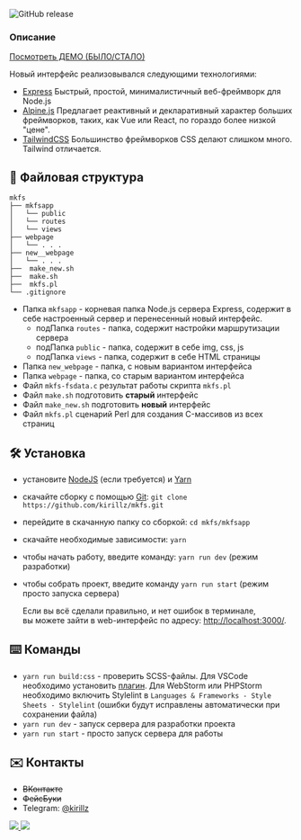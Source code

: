 ![GitHub release](https://img.shields.io/github/release/kirillz/mkfs.svg)

###  Описание  


[Посмотреть ДЕМО (БЫЛО/СТАЛО)](https://kirillz.github.io/mkfs)  


Новый интерфейс реализовывался следующими технологиями: 

-  [Express](https://expressjs.com/) Быстрый, простой, минималистичный веб-фреймворк для Node.js  
-  [Alpine.js](https://github.com/alpinejs/alpine) Предлагает реактивный и декларативный характер больших фреймворков, таких, как Vue или React, по гораздо более низкой "цене".  
-  [TailwindCSS](https://tailwindcss.com/) Большинство фреймворков CSS делают слишком много. Tailwind отличается.  


## :open_file_folder: Файловая структура  

```
mkfs
├── mkfsapp
│   └── public
│   └── routes
│   └── views
├── webpage
│   └── . . .
├── new__webpage
│   └── . . .
├──  make_new.sh
├──  make.sh
├──  mkfs.pl
└── .gitignore
```
- Папка `mkfsapp` - корневая папка Node.js сервера Express, содержит в себе настроенный сервер и перенесенный новый интерфейс.
  - подПапка `routes` - папка, содержит настройки маршрутизации сервера
  - подПапка `public` - папка, содержит в себе img, css, js
  - подПапка `views` - папка, содержит в себе HTML страницы
- Папка `new_webpage` - папка, с новым вариантом интерфейса
- Папка `webpage` - папка, со старым вариантом интерфейса
- Файл `mkfs-fsdata.c` результат работы скрипта `mkfs.pl`
- Файл `make.sh` подготовить **старый** интерфейс
- Файл `make_new.sh` подготовить **новый** интерфейс
- Файл `mkfs.pl` сценарий Perl для создания C-массивов из всех страниц  

## :hammer_and_wrench: Установка
* установите [NodeJS](https://nodejs.org/en/) (если требуется) и [Yarn](https://yarnpkg.com/en/docs/install)  
* скачайте сборку с помощью [Git](https://git-scm.com/downloads): ```git clone https://github.com/kirillz/mkfs.git```  
* перейдите в скачанную папку со сборкой: ```cd mkfs/mkfsapp```  
* скачайте необходимые зависимости: ```yarn```
* чтобы начать работу, введите команду: ```yarn run dev``` (режим разработки)
* чтобы собрать проект, введите команду ```yarn run start``` (режим просто запуска сервера)  


  Если вы всё сделали правильно, и нет ошибок в терминале,  
  вы можете зайти в web-интерфейс по адресу: [http://localhost:3000/](http://localhost:3000/).


## :keyboard: Команды
* ```yarn run build:css``` - проверить SCSS-файлы. Для VSCode необходимо установить [плагин](https://marketplace.visualstudio.com/items?itemName=shinnn.stylelint). Для WebStorm
или PHPStorm необходимо включить Stylelint в ```Languages & Frameworks - Style Sheets - Stylelint``` (ошибки будут исправлены автоматически при сохранении файла)
* ```yarn run dev``` - запуск сервера для разработки проекта  
* ```yarn run start``` - просто запуск сервера для работы  

## :envelope: Контакты
* ~~ВКонтакте~~
* ~~ФейсБуки~~
* Telegram: [@kirillz](https://t.me/kirillz)  
<a href="https://paypal.me/kirillza/">
<img src="https://img.shields.io/badge/%D0%94%D0%BE%D0%BD%D0%B0%D1%82%20%D0%BD%D0%B0-PayPal-informatinal.svg">
</a> 
<a href="https://www.tinkoff.ru/cardtocard/">
<img src="https://img.shields.io/badge/%D0%97%D0%B0%D0%B4%D0%BE%D0%BD%D0%B0%D1%82%D0%B8%D1%82%D1%8C-%D0%BD%D0%B0%20%D0%BA%D0%B0%D1%80%D1%82%D1%83%205469%203800%202380%204429-blue.svg">
</a>

